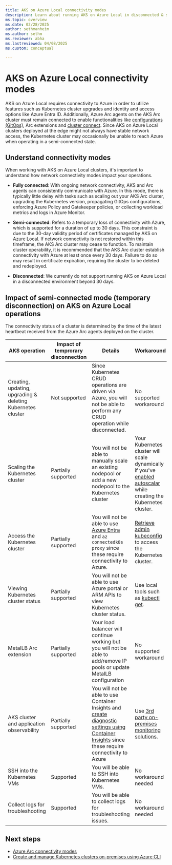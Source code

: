 ```yaml
---
title: AKS on Azure Local connectivity modes
description: Learn about running AKS on Azure Local in disconnected & semi-connected mode
ms.topic: overview
ms.date: 02/28/2025
author: sethmanheim
ms.author: sethm 
ms.reviewer: abha
ms.lastreviewed: 04/08/2025
ms.custom: conceptual

---
```


# AKS on Azure Local connectivity modes

AKS on Azure Local requires connectivity to Azure in order to utilize features such as Kubernetes cluster upgrades and identity and access options like Azure Entra ID. Additionally, Azure Arc agents on the AKS Arc cluster must remain connected to enable functionalities like [configurations (GitOps)](conceptual-gitops-flux2.md), Arc extensions and [cluster connect](conceptual-cluster-connect.md). Since AKS on Azure Local clusters deployed at the edge might not always have stable network access, the Kubernetes cluster may occasionally be unable to reach Azure when operating in a semi-connected state.

## Understand connectivity modes

When working with AKS on Azure Local clusters, it's important to understand how network connectivity modes impact your operations.

- **Fully connected**: With ongoing network connectivity, AKS and Arc agents can consistently communicate with Azure. In this mode, there is typically little delay with tasks such as scaling out your AKS Arc cluster, upgrading the Kubernetes version, propagating GitOps configurations, enforcing Azure Policy and Gatekeeper policies, or collecting workload metrics and logs in Azure Monitor.

- **Semi-connected**:  Refers to a temporary loss of connectivity with Azure, which is supported for a duration of up to 30 days. This constraint is due to the 30-day validity period of certificates managed by AKS on Azure Local. If network connectivity is not restored within this timeframe, the AKS Arc cluster may cease to function. To maintain cluster operability, it is recommended that the AKS Arc cluster establish connectivity with Azure at least once every 30 days. Failure to do so may result in certificate expiration, requiring the cluster to be deleted and redeployed.

- **Disconnected**: We currently do not support running AKS on Azure Local in a disconnected environment beyond 30 days.

## Impact of semi-connected mode (temporary disconnection) on AKS on Azure Local operations

The connectivity status of a cluster is determined by the time of the latest heartbeat received from the Azure Arc agents deployed on the cluster.

| AKS operation | Impact of temprorary disconnection | Details | Workaround |
| ------------- | ---------------------------------- |---------|------------|
| Creating, updating, upgrading & deleting Kubernetes cluster | Not supported | Since Kubernetes CRUD operations are driven via Azure, you will not be able to perform any CRUD operation while disconnected. | No supported workaround |
| Scaling the Kubernetes cluster | Partially supported | You will not be able to manually scale an existing nodepool or add a new nodepool to the Kubernetes cluster | Your Kubernetes cluster will scale dynamically if you've [enabled autoscalar](auto-scale-aks-arc.md) while creating the Kubernetes cluster. | 
| Access the Kubernetes cluster | Partially supported | You will not be able to use [Azure Entra](enable-authentication-microsoft-entra-id.md) and `az connectedk8s proxy` since these require connectivity to Azure. | [Retrieve admin kubeconfig](retrieve-admin-kubeconfig.md) to access the Kubernetes cluster. | 
| Viewing Kubernetes cluster status | Partially supported | You will not be able to use Azure portal or ARM APIs to view Kubernetes cluster status. | Use local tools such as [kubectl get](https://kubernetes.io/docs/reference/kubectl/quick-reference/#viewing-and-finding-resources). |
| MetalLB Arc extension | Partially supported | Your load balancer will continue working but you will not be able to add/remove IP pools or update MetalLB configuration | No supported workaround |
| AKS cluster and application observability | Partially supported | You will not be able to use Container Insights and [create diagnostic settings using Container Insights](kubernetes-monitor-audit-events#create-a-diagnostic-setting) since these require connectivity to Azure | Use [3rd party on-premises monitoring solutions](aks-monitor-logging.md).
| SSH into the Kubernetes VMs | Supported | You will be able to SSH into Kubernetes VMs. | No workaround needed |
| Collect logs for troubleshooting | Supported | You will be able to collect logs for troubleshooting issues. | No workaround needed | 

## Next steps

- [Azure Arc connectivity modes](/azure-arc/kubernetes/conceptual-connectivity-modes.md)
- [Create and manage Kubernetes clusters on-premises using Azure CLI](aks-create-clusters-cli.md)
